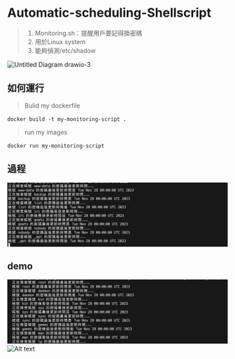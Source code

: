 # Automatic-scheduling-Shellscript

> 1. Monitoring.sh：提醒用戶要記得換密碼 <br>
> 2. 用於Linux system
> 3. 能夠偵測/etc/shadow


![Untitled Diagram drawio-3](https://github.com/CHUNG-HAO/Automatic-scheduling-Shellscript/assets/67829896/86522d7c-7a59-48c2-aa52-2719bf3c3e9a)

## 如何運行
> Bulid my dockerfile
```
docker build -t my-monitoring-script .
```

> run my images
```
docker run my-monitoring-script
```

## 過程
![Alt text](img/image.png)

## demo

![Alt text](img/image-1.png)
![Alt text](img/image2.png)